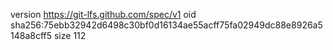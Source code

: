 version https://git-lfs.github.com/spec/v1
oid sha256:75ebb32942d6498c30bf0d16134ae55acff75fa02949dc88e8926a5148a8cff5
size 112
